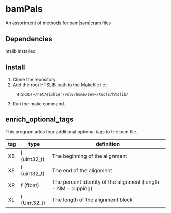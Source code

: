 # bamPals
An assortment of methods for bam|sam|cram files

## Dependencies
   htslib installed

## Install
   1. Clone the repository.
   2. Add the root HTSLIB path to the Makefile i.e.:
   ```
        HTSROOT=/net/eichler/vol8/home/zevk/tools/htslib/
   ```
   3. Run the make command.
## enrich_optional_tags

This program adds four additional optional tags to the bam file. 


| tag  | type  | definition  | 
|---|---|---|
| XB  | I (uint32_t) | The beginning of the alignment  |
| XE  | I (uint32_t) | The end of the alignment   |
| XP  | f (float) | The percent identity of the alignment (length - NM - clipping)  |
| XL  | I (Uint32_t) | The length of the alignment block  |
